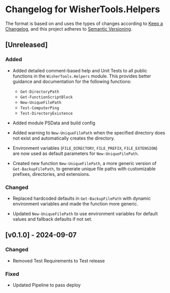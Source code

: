 # Changelog for WisherTools.Helpers

The format is based on and uses the types of changes according to [Keep a Changelog](https://keepachangelog.com/en/1.0.0/),
and this project adheres to [Semantic Versioning](https://semver.org/spec/v2.0.0.html).

## [Unreleased]

### Added

- Added detailed comment-based help and Unit Tests to all public functions in the
`WisherTools.Helpers` module. This provides better guidance and documentation
for the following functions:
  - `Get-DirectoryPath`
  - `Get-FunctionScriptBlock`
  - `New-UniqueFilePath`
  - `Test-ComputerPing`
  - `Test-DirectoryExistence`
  
- Added module PSData and build config

- Added warning to `New-UniqueFilePath` when the specified directory does not
exist and automatically creates the directory.

- Environment variables (`FILE_DIRECTORY`, `FILE_PREFIX`, `FILE_EXTENSION`) are
now used as default parameters for `New-UniqueFilePath`.

- Created new function `New-UniqueFilePath`, a more generic version of
`Get-BackupFilePath`, to generate unique file paths with customizable
prefixes, directories, and extensions.

### Changed

- Replaced hardcoded defaults in `Get-BackupFilePath` with dynamic environment
variables and made the function more generic.

- Updated `New-UniqueFilePath` to use environment variables for default values
and fallback defaults if not set.

## [v0.1.0] - 2024-09-07

### Changed

- Removed Test Requirements to Test release

### Fixed

- Updated Pipeline to pass deploy
